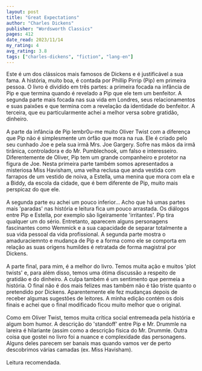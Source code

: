 ```yaml
---
layout: post
title: "Great Expectations"
author: "Charles Dickens"
publisher: "Wordsworth Classics"
pages: 412
date_read: 2023/11/14
my_rating: 4
avg_rating: 3.8
tags: ["charles-dickens", "fiction", "lang-en"]
---
```


Este é um dos clássicos mais famosos de Dickens e é justificável a sua fama. A história, muito boa, é contada por Phillip Pirrip (Pip) em primeira pessoa. O livro é dividido em três partes: a primeira focada na infância de Pip e que termina quando é revelado a Pip que ele tem um benfeitor. A segunda parte mais focada nas sua vida em Londres, seus relacionamentos e suas paixões e que termina com a revelação da identidade do benfeitor.  A terceira, que eu particularmente achei a melhor versa sobre gratidão, dinheiro. <br/><br/>A parte da infância de Pip lembr0u-me muito Oliver Twist com a diferença que Pip não é simplesmente um órfão que mora na rua. Ele é criado pelo seu cunhado Joe e pela sua irmã Mrs. Joe Gargery. Sofre nas mãos da irmã tirânica, controladora e do Mr. Pumblechook, um falso e interesseiro. Diferentemente de Oliver, Pip tem um grande companheiro e protetor na figura de Joe. Nesta primeira parte também somos apresentados a misteriosa Miss Havisham, uma velha reclusa que anda vestida com farrapos de um vestido de noiva, a Estella, uma menina que mora com ela e a Biddy, da escola da cidade, que é bem diferente de Pip, muito mais perspicaz do que ele. <br/><br/>A segunda parte eu achei um pouco inferior... Acho que há umas partes mais 'paradas' nas história e leitura fica um pouco arrastada. Os diálogos entre Pip e Estella, por exemplo são ligeiramente 'irritantes'. Pip tira qualquer um do sério. Entretanto, aparecem alguns personagens fascinantes como Wemmick e a sua capacidade de separar totalmente a sua vida pessoal da vida profissional.  A segunda parte mostra o amaduraciemnto e mudança de Pip e a forma como ele se comporta em relação as suas origens humildes é retratada de forma magistral por Dickens. <br/><br/>A parte final, para mim, é a melhor do livro. Temos muita ação e muitos 'plot twists' e, para além disso, temos uma ótima discussão a respeito de gratidão e do dinheiro. A culpa também é um sentimento que permeia a história. O final não é dos mais felizes mas também não é tão triste quanto o pretendido por Dickens. Aparentemente ele fez mudanças depois de receber algumas sugestões de leitores. A minha edição contém os dois finais e achei que o final modificado ficou muito melhor que o original.<br/><br/>Como em Oliver Twist, temos muita crítica social entremeada pela história e algum bom humor. A descrição do 'standoff' entre Pip e Mr. Drummle na lareira é hilariante (assim como a descrição física do Mr. Drummle. Outra coisa que gostei no livro foi a nuance e complexidade das personagens. Alguns deles parecem ser banais mas quando vamos ver de perto descobrimos várias camadas (ex. Miss Havisham). <br/><br/>Leitura recomendada.


